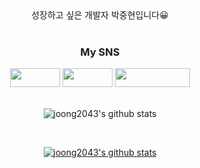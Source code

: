 <div align="center">
  성장하고 싶은 개발자 박중현입니다😀
</div>


<div align="center">

<br>

<h3>My SNS</h3>
<a href="https://velog.io/@joonghyun" target="_blank"><img src="https://img.shields.io/badge/velog-20C997?style=flat-square&logo=Velog&logoColor=white" width = 80px height = 30px/></a>
<a href="https://blog.naver.com/jontheblock" target="_blank"><img src="https://img.shields.io/badge/Blog-03C75A?style=flat-square&logo=Naver&logoColor=white" width = 80px height = 30px/></a>
<a href="https://www.instagram.com/joon_h.p/" target="_blank"><img src="https://img.shields.io/badge/Instagram-E4405F?style=flat-square&logo=Instagram&logoColor=white" width = 120px height = 30px/></a>

<br>
<br>

![joong2043's github stats](https://github-readme-stats.vercel.app/api?username=joong2043&show_icons=true)

<br>

[![joong2043's github stats](https://github-readme-stats.vercel.app/api/top-langs/?username=joong2043&show_icons=true&hide_border=true&title_color=004386&icon_color=004386&layout=compact)](https://github.com/joong2043)
</div>
